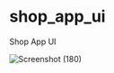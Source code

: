 # shop_app_ui

Shop App UI


![Screenshot (180)](https://user-images.githubusercontent.com/71192958/179725421-8b0f4018-9397-465f-bb68-34e2e8864eaa.png)
